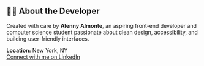 ## 👩‍💻 About the Developer

Created with care by **Alenny Almonte**, an aspiring front-end developer and computer science student passionate about clean design, accessibility, and building user-friendly interfaces.

**Location:** New York, NY  
[Connect with me on LinkedIn](https://www.linkedin.com/in/alennyalmonte/)
